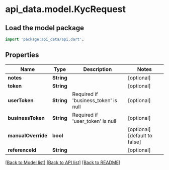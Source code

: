 # api_data.model.KycRequest

## Load the model package
```dart
import 'package:api_data/api.dart';
```

## Properties
Name | Type | Description | Notes
------------ | ------------- | ------------- | -------------
**notes** | **String** |  | [optional] 
**token** | **String** |  | [optional] 
**userToken** | **String** | Required if 'business_token' is null | [optional] 
**businessToken** | **String** | Required if 'user_token' is null | [optional] 
**manualOverride** | **bool** |  | [optional] [default to false]
**referenceId** | **String** |  | [optional] 

[[Back to Model list]](../README.md#documentation-for-models) [[Back to API list]](../README.md#documentation-for-api-endpoints) [[Back to README]](../README.md)



